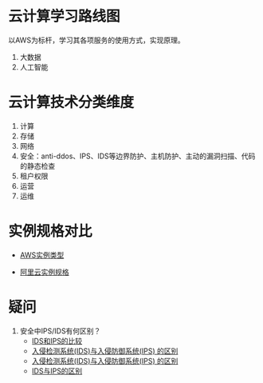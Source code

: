 # 云计算学习路线图

以AWS为标杆，学习其各项服务的使用方式，实现原理。
1. 大数据
2. 人工智能

# 云计算技术分类维度

1. 计算
2. 存储
3. 网络
4. 安全：anti-ddos、IPS、IDS等边界防护、主机防护、主动的漏洞扫描、代码的静态检查
5. 租户权限
6. 运营
7. 运维

# 实例规格对比

- [AWS实例类型](https://aws.amazon.com/cn/ec2/instance-types/)

- [阿里云实例规格](https://help.aliyun.com/document_detail/25378.html?spm=5176.doc55240.2.1.fLAwRI#heterogeneouscompute)

# 疑问

1. 安全中IPS/IDS有何区别？
    - [IDS和IPS的比较](http://www.360doc.com/content/15/1204/10/471722_517816833.shtml) 
    - [入侵检测系统(IDS)与入侵防御系统(IPS) 的区别](http://blog.sina.com.cn/s/blog_790bcfab0102w4i7.html)
    - [入侵检测系统(IDS)与入侵防御系统(IPS) 的区别](http://news.mydrivers.com/1/115/115752.htm)
    - [IDS与IPS的区别](http://blog.sina.com.cn/s/blog_7d18758a01013n0w.html)
 